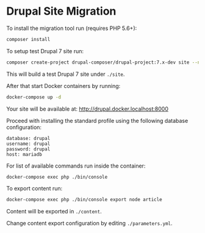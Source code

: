 # Drupal Site Migration

To install the migration tool run (requires PHP 5.6+):

```bash
composer install
```

To setup test Drupal 7 site run:

```bash
composer create-project drupal-composer/drupal-project:7.x-dev site --no-interaction
```

This will build a test Drupal 7 site under `./site`.

After that start Docker containers by running:

```bash
docker-compose up -d
```

Your site will be available at: http://drupal.docker.localhost:8000

Proceed with installing the standard profile using the following database configuration:

```
database: drupal
username: drupal
password: drupal
host: mariadb
```

For list of available commands run inside the container:

```bash
docker-compose exec php ./bin/console
```

To export content run:

```bash
docker-compose exec php ./bin/console export node article
```

Content will be exported in `./content`.

Change content export configuration by editing `./parameters.yml`. 

